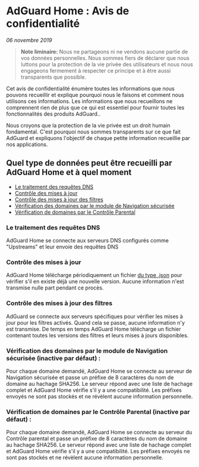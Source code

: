 # AdGuard Home : Avis de confidentialité

*06 novembre 2019*

> **Note liminaire:** Nous ne partageons ni ne vendons aucune partie de vos données personnelles. Nous sommes fiers de déclarer que nous luttons pour la protection de la vie privée des utilisateurs et nous nous engageons fermement à respecter ce principe et à être aussi transparents que possible.

Cet avis de confidentialité énumère toutes les informations que nous pouvons recueillir et explique pourquoi nous le faisons et comment nous utilisons ces informations. Les informations que nous recueillons ne comprennent rien de plus que ce qui est essentiel pour fournir toutes les fonctionnalités des produits AdGuard..

Nous croyons que la protection de la vie privée est un droit humain fondamental. C'est pourquoi nous sommes transparents sur ce que fait AdGuard et expliquons l'objectif de chaque petite information recueillie par nos applications.



## Quel type de données peut être recueilli par AdGuard Home et à quel moment

 * [Le traitement des requêtes DNS](#dns-queries)
 * [Contrôle des mises à jour](#updates-check)
 * [Contrôle des mises à jour des filtres](#filters-updates-check)
 * [Vérification des domaines par le module de Navigation sécurisée](#browsing-security-check)
 * [Vérification de domaines par le Contrôle Parental](#parental-control-check)

### <a id="dns-queries"></a> Le traitement des requêtes DNS

AdGuard Home se connecte aux serveurs DNS configurés comme "Upstreams" et leur envoie des requêtes DNS

### <a id="update-check"></a> Contrôle des mises à jour

AdGuard Home télécharge périodiquement un fichier [du type .json](https://github.com/AdguardTeam/AdGuardHome/blob/master/version.json) pour vérifier s'il en existe déjà une nouvelle version. Aucune information n'est transmise nulle part pendant ce procès.

### <a id="filters-updates-check"></a> Contrôle des mises à jour des filtres

AdGuard se connecte aux serveurs spécifiques pour vérifier les mises à jour pour les filtres activés. Quand cela se passe, aucune information n'y est transmise. De temps en temps AdGuard Home télécharge un fichier contenant toutes les versions des filtres et leurs mises à jours disponibles.

### <a id="browsing-security-check"></a> Vérification des domaines par le module de Navigation sécurisée (inactive par défaut) :

Pour chaque domaine demandé, AdGuard Home se connecte au serveur de Navigation sécurisée et passe un préfixe de 8 caractères du nom de domaine au hachage SHA256. Le serveur répond avec une liste de hachage complet et AdGuard Home vérifie s'il y a une compatibilité. Les préfixes envoyés ne sont pas stockés et ne révèlent aucune information personnelle.

### <a id="parental-control-check"></a> Vérification de domaines par le Contrôle Parental (inactive par défaut) :

Pour chaque domaine demandé, AdGuard Home se connecte au serveur du Contrôle parental et passe un préfixe de 8 caractères du nom de domaine au hachage SHA256. Le serveur répond avec une liste de hachage complet et AdGuard Home vérifie s'il y a une compatibilité. Les préfixes envoyés ne sont pas stockés et ne révèlent aucune information personnelle.